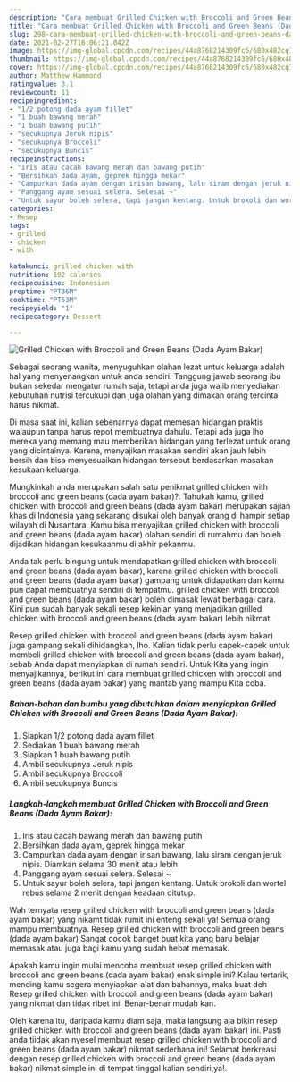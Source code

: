 ```yaml
---
description: "Cara membuat Grilled Chicken with Broccoli and Green Beans (Dada Ayam Bakar) Sederhana dan Mudah Dibuat"
title: "Cara membuat Grilled Chicken with Broccoli and Green Beans (Dada Ayam Bakar) Sederhana dan Mudah Dibuat"
slug: 298-cara-membuat-grilled-chicken-with-broccoli-and-green-beans-dada-ayam-bakar-sederhana-dan-mudah-dibuat
date: 2021-02-27T16:06:21.042Z
image: https://img-global.cpcdn.com/recipes/44a8768214309fc6/680x482cq70/grilled-chicken-with-broccoli-and-green-beans-dada-ayam-bakar-foto-resep-utama.jpg
thumbnail: https://img-global.cpcdn.com/recipes/44a8768214309fc6/680x482cq70/grilled-chicken-with-broccoli-and-green-beans-dada-ayam-bakar-foto-resep-utama.jpg
cover: https://img-global.cpcdn.com/recipes/44a8768214309fc6/680x482cq70/grilled-chicken-with-broccoli-and-green-beans-dada-ayam-bakar-foto-resep-utama.jpg
author: Matthew Hammond
ratingvalue: 3.1
reviewcount: 11
recipeingredient:
- "1/2 potong dada ayam fillet"
- "1 buah bawang merah"
- "1 buah bawang putih"
- "secukupnya Jeruk nipis"
- "secukupnya Broccoli"
- "secukupnya Buncis"
recipeinstructions:
- "Iris atau cacah bawang merah dan bawang putih"
- "Bersihkan dada ayam, geprek hingga mekar"
- "Campurkan dada ayam dengan irisan bawang, lalu siram dengan jeruk nipis. Diamkan selama 30 menit atau lebih"
- "Panggang ayam sesuai selera. Selesai ~"
- "Untuk sayur boleh selera, tapi jangan kentang. Untuk brokoli dan wortel rebus selama 2 menit dengan keadaan ditutup."
categories:
- Resep
tags:
- grilled
- chicken
- with

katakunci: grilled chicken with 
nutrition: 192 calories
recipecuisine: Indonesian
preptime: "PT36M"
cooktime: "PT53M"
recipeyield: "1"
recipecategory: Dessert

---
```



![Grilled Chicken with Broccoli and Green Beans (Dada Ayam Bakar)](https://img-global.cpcdn.com/recipes/44a8768214309fc6/680x482cq70/grilled-chicken-with-broccoli-and-green-beans-dada-ayam-bakar-foto-resep-utama.jpg)

Sebagai seorang wanita, menyuguhkan olahan lezat untuk keluarga adalah hal yang menyenangkan untuk anda sendiri. Tanggung jawab seorang ibu bukan sekedar mengatur rumah saja, tetapi anda juga wajib menyediakan kebutuhan nutrisi tercukupi dan juga olahan yang dimakan orang tercinta harus nikmat.

Di masa  saat ini, kalian sebenarnya dapat memesan hidangan praktis walaupun tanpa harus repot membuatnya dahulu. Tetapi ada juga lho mereka yang memang mau memberikan hidangan yang terlezat untuk orang yang dicintainya. Karena, menyajikan masakan sendiri akan jauh lebih bersih dan bisa menyesuaikan hidangan tersebut berdasarkan masakan kesukaan keluarga. 



Mungkinkah anda merupakan salah satu penikmat grilled chicken with broccoli and green beans (dada ayam bakar)?. Tahukah kamu, grilled chicken with broccoli and green beans (dada ayam bakar) merupakan sajian khas di Indonesia yang sekarang disukai oleh banyak orang di hampir setiap wilayah di Nusantara. Kamu bisa menyajikan grilled chicken with broccoli and green beans (dada ayam bakar) olahan sendiri di rumahmu dan boleh dijadikan hidangan kesukaanmu di akhir pekanmu.

Anda tak perlu bingung untuk mendapatkan grilled chicken with broccoli and green beans (dada ayam bakar), karena grilled chicken with broccoli and green beans (dada ayam bakar) gampang untuk didapatkan dan kamu pun dapat membuatnya sendiri di tempatmu. grilled chicken with broccoli and green beans (dada ayam bakar) boleh dimasak lewat berbagai cara. Kini pun sudah banyak sekali resep kekinian yang menjadikan grilled chicken with broccoli and green beans (dada ayam bakar) lebih nikmat.

Resep grilled chicken with broccoli and green beans (dada ayam bakar) juga gampang sekali dihidangkan, lho. Kalian tidak perlu capek-capek untuk membeli grilled chicken with broccoli and green beans (dada ayam bakar), sebab Anda dapat menyiapkan di rumah sendiri. Untuk Kita yang ingin menyajikannya, berikut ini cara membuat grilled chicken with broccoli and green beans (dada ayam bakar) yang mantab yang mampu Kita coba.

<!--inarticleads1-->

##### Bahan-bahan dan bumbu yang dibutuhkan dalam menyiapkan Grilled Chicken with Broccoli and Green Beans (Dada Ayam Bakar):

1. Siapkan 1/2 potong dada ayam fillet
1. Sediakan 1 buah bawang merah
1. Siapkan 1 buah bawang putih
1. Ambil secukupnya Jeruk nipis
1. Ambil secukupnya Broccoli
1. Ambil secukupnya Buncis




<!--inarticleads2-->

##### Langkah-langkah membuat Grilled Chicken with Broccoli and Green Beans (Dada Ayam Bakar):

1. Iris atau cacah bawang merah dan bawang putih
1. Bersihkan dada ayam, geprek hingga mekar
1. Campurkan dada ayam dengan irisan bawang, lalu siram dengan jeruk nipis. Diamkan selama 30 menit atau lebih
1. Panggang ayam sesuai selera. Selesai ~
1. Untuk sayur boleh selera, tapi jangan kentang. Untuk brokoli dan wortel rebus selama 2 menit dengan keadaan ditutup.




Wah ternyata resep grilled chicken with broccoli and green beans (dada ayam bakar) yang nikamt tidak rumit ini enteng sekali ya! Semua orang mampu membuatnya. Resep grilled chicken with broccoli and green beans (dada ayam bakar) Sangat cocok banget buat kita yang baru belajar memasak atau juga bagi kamu yang sudah hebat memasak.

Apakah kamu ingin mulai mencoba membuat resep grilled chicken with broccoli and green beans (dada ayam bakar) enak simple ini? Kalau tertarik, mending kamu segera menyiapkan alat dan bahannya, maka buat deh Resep grilled chicken with broccoli and green beans (dada ayam bakar) yang nikmat dan tidak ribet ini. Benar-benar mudah kan. 

Oleh karena itu, daripada kamu diam saja, maka langsung aja bikin resep grilled chicken with broccoli and green beans (dada ayam bakar) ini. Pasti anda tiidak akan nyesel membuat resep grilled chicken with broccoli and green beans (dada ayam bakar) nikmat sederhana ini! Selamat berkreasi dengan resep grilled chicken with broccoli and green beans (dada ayam bakar) nikmat simple ini di tempat tinggal kalian sendiri,ya!.

